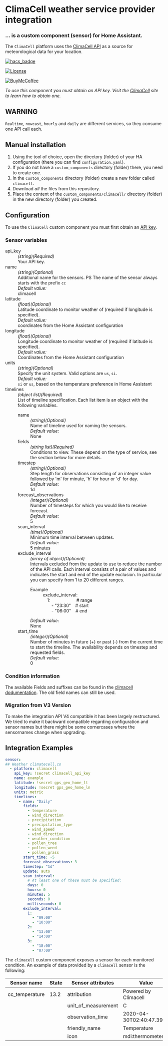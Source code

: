 # ClimaCell weather service provider integration
### ... is a custom component (sensor) for Home Assistant.<br>

The `ClimaCell` platform uses the <a href="https://www.climacell.co/weather-api/docs/" target="_blank">ClimaCell API</a> as a source for meteorological data for your location.

[![hacs_badge](https://img.shields.io/badge/HACS-Default-orange.svg)](https://github.com/custom-components/hacs)

[![License][license-shield]](LICENSE)

[![BuyMeCoffee][buymecoffeebadge]][buymecoffee]

_To use this component you must obtain an API key. Visit the <a href="https://www.climacell.co/weather-api" target="_blank">ClimaCell</a> site to learn how to obtain one._

## **WARNING**
`Realtime`, `nowcast`, `hourly` and `daily` are different services, so they consume one API call each.

## Manual installation

1. Using the tool of choice, open the directory (folder) of your HA configuration (there you can find `configuration.yaml`).
2. If you do not have a `custom_components` directory (folder) there, you need to create one.
3. In the `custom_components` directory (folder) create a new folder called `climacell`.
4. Download _all_ the files from this repository.
5. Place the content of the `custom_components/climacell/` directory (folder) in the new directory (folder) you created.

## Configuration
To use the `ClimaCell` custom component you must first obtain an <a href="https://www.climacell.co/weather-api/pricing/">API key</a>. 

### Sensor variables

<dl>
  <dt>api_key</dt>
  <dd><i>(string)(Required)</i><br>Your API key.</dd>  
  
  <dt>name</dt>
  <dd><i>(string)(Optional)</i><br>Additional name for the sensors. PS The name of the sensor always starts with the prefix <code>cc</code></dd>
  <dd><i>Default value:</i><br>climacell</dd>
  
  <dt>latitude</dt>
  <dd><i>(float)(Optional)</i><br>Latitude coordinate to monitor weather of (required if longitude is specified).</dd>
  <dd><i>Default value:</i><br>coordinates from the Home Assistant configuration</dd>
  
  <dt>longitude</dt>
  <dd><i>(float)(Optional)</i><br>Longitude coordinate to monitor weather of (required if latitude is specified).</dd>
  <dd><i>Default value:</i><br>Coordinates from the Home Assistant configuration</dd>
  
  <dt>units</dt>
  <dd><i>(string)(Optional)</i><br>Specify the unit system. Valid options are <code>us</code>, <code>si</code>.</dd>
  <dd><i>Default value:</i><br><code>si</code> or <code>us</code>, based on the temperature preference in Home Assistant</dd>   
  
  <dt>timelines</dt>
  <dd><i>(object list)(Required)</i><br>List of timeline specification. Each list item is an object with the following variables.</dd>
  <dd>
    <dl>
      <dt>name</dt>
      <dd><i>(string)(Optional)</i><br>Name of timeline used for naming the sensors.</dd>
      <dd><i>Default value:</i><br>None</dd>
      <dt>fields</dt>
      <dd><i>(string list)(Required)</i><br>Conditions to view. These depend on the type of service, see the section below for more details.</dd>
      <dt>timestep</dt>
      <dd><i>(string)(Optional)</i><br>Step length for observations consisting of an integer value followed by 'm' for minute, 'h' for hour or 'd' for day.</dd>
      <dd><i>Default value:</i><br>1d</dd>
      <dt>forecast_observations</dt>
      <dd><i>(integer)(Optional)</i><br>Number of timesteps for which you would like to receive forecast.</dd>
      <dd><i>Default value:</i><br>5</dd>
      <dt>scan_interval</dt>
      <dd><i>(time)(Optional)</i><br>Minimum time interval between updates.</dd>
      <dd><i>Default value:</i><br>5 minutes</dd>
      <dt>exclude_interval</dt>
      <dd><i>(array of object)(Optional)</i><br>Intervals excluded from the update to use to reduce the number of the API calls. Each interval consists of a pair of values and indicates the start and end of the update exclusion. In particular you can specify from 1 to 20 different ranges.
          <dl>  
            <dt>Example</dt>
            <dd>exclude_interval:</dd> 
            <dd>&emsp;1:&emsp;&emsp;&emsp;&emsp;&emsp;&emsp;# range</dd>
            <dd>&emsp;&emsp;- "23:30"&emsp;# start</dd>
            <dd>&emsp;&emsp;- "06:00"&emsp;# end</dd>
          </dl>  
      </dd>  
      <dd><i>Default value:</i><br>None</dd>
      <dt>start_time</dt>
      <dd><i>(integer)(Optional)</i><br>Number of minutes in future (+) or past (-) from the current time to start the timeline. The availability depends on timestep and requested fields.</dd>
      <dd><i>Default value:</i><br>0</dd>
    </dl>
  </dd>   
</dl>

### Condition information

The available Fields and suffixes can be found in the <a href="https://docs.climacell.co/reference/data-layers-overview" target="_blank">climacell dodumentation</a>. The old field names can still be used.

### Migration from V3 Version

To make the integration API V4 compatible it has been largely restructured. We tried to make it backward compatible regarding configuration and sensor names but there might be some cornercases where the sensornames change when upgrading.

## Integration Examples

```yaml
sensor:
## Weather climatecell.co
  - platform: climacell
    api_key: !secret climacell_api_key
    name: example
    latitude: !secret gps_geo_home_lt
    longitude: !secret gps_geo_home_ln
    units: metric
    timelines:
      - name: "Daily"
        fields:
          - temperature
          - wind_direction
          - precipitation
          - precipitation_type
          - wind_speed
          - wind_direction
          - weather_condition
          - pollen_tree
          - pollen_weed
          - pollen_grass
        start_time: -5
        forecast_observations: 3
        timestep: "1d"
        update: auto
        scan_interval:
          # At least one of these must be specified:
          days: 0
          hours: 0
          minutes: 5
          seconds: 0
          milliseconds: 0
        exclude_interval:
          1:
            - "09:00"
            - "10:00"
          2:
            - "13:00"
            - "14:00"
          3:
            - "18:00"
            - "07:00"
```

The `climacell` custom component exposes a sensor for each monitored condition.
An example of data provided by a `climacell` sensor is the following:

| **Sensor name** | **State** | **Sensor attributes** | **Value**                |
|-----------------|-----------|-----------------------|--------------------------|
| cc_temperature  | 13.2      | attribution           | Powered by Climacell     |
|                 |           | unit_of_measurement   | C                        |
|                 |           | observation_time      | 2020-04-30T02:40:47.390Z |
|                 |           | friendly_name         | Temperature              |
|                 |           | icon                  | mdi:thermometer          |


[license-shield]:https://img.shields.io/github/license/r-renato/ha-climacell-weather
[buymecoffee]: https://www.buymeacoffee.com/0D3WbkKrn
[buymecoffeebadge]: https://img.shields.io/badge/buy%20me%20a%20coffee-donate-yellow?style=for-the-badge
